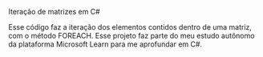Iteração de matrizes em C#

Esse código faz a iteração dos elementos contidos dentro de uma matriz, com o método FOREACH.
Esse projeto faz parte do meu estudo autônomo da plataforma Microsoft Learn para me aprofundar em C#.

